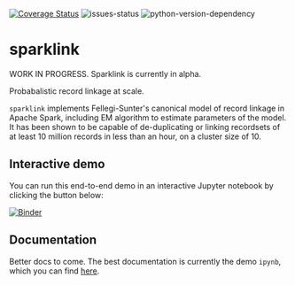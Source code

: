 [![Coverage Status](https://coveralls.io/repos/github/moj-analytical-services/sparklink/badge.svg?branch=dev)](https://coveralls.io/github/moj-analytical-services/sparklink?branch=dev)
![issues-status](https://img.shields.io/github/issues-raw/moj-analytical-services/sparklink)
![python-version-dependency](https://img.shields.io/badge/python-%3E%3D3.6-blue)


# sparklink

WORK IN PROGRESS.  Sparklink is currently in alpha.

Probabalistic record linkage at scale.

`sparklink` implements Fellegi-Sunter's canonical model of record linkage in Apache Spark, including EM algorithm to estimate parameters of the model. It has been shown to be capable of de-duplicating or linking recordsets of at least 10 million records in less than an hour, on a cluster size of 10.

## Interactive demo

You can run this end-to-end demo in an interactive Jupyter notebook by clicking the button below:

[![Binder](https://mybinder.org/badge.svg)](https://mybinder.org/v2/gh/moj-analytical-services/sparklink/dev)

## Documentation

Better docs to come. The best documentation is currently the demo `ipynb`, which you can find [here](https://github.com/moj-analytical-services/sparklink/blob/dev/simple_demo.ipynb).


